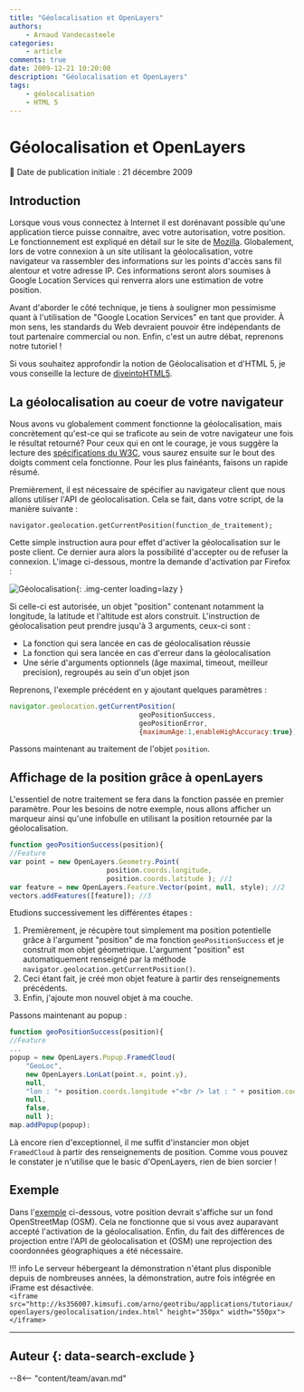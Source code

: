 ```yaml
---
title: "Géolocalisation et OpenLayers"
authors:
    - Arnaud Vandecasteele
categories:
    - article
comments: true
date: 2009-12-21 10:20:00
description: "Géolocalisation et OpenLayers"
tags:
    - géolocalisation
    - HTML 5
---
```


# Géolocalisation et OpenLayers

:calendar: Date de publication initiale : 21 décembre 2009

## Introduction

Lorsque vous vous connectez à Internet il est dorénavant possible qu'une application tierce puisse connaitre, avec votre autorisation, votre position. Le fonctionnement est expliqué en détail sur le site de [Mozilla](http://fr.www.mozilla.com/fr/firefox/geolocation/). Globalement, lors de votre connexion à un site utilisant la géolocalisation, votre navigateur va rassembler des informations sur les points d'accès sans fil alentour et votre adresse IP. Ces informations seront alors soumises à Google Location Services qui renverra alors une estimation de votre position.

Avant d'aborder le côté technique, je tiens à souligner mon pessimisme quant à l'utilisation de "Google Location Services" en tant que provider. À mon sens, les standards du Web devraient pouvoir être indépendants de tout partenaire commercial ou non. Enfin, c'est un autre débat, reprenons notre tutoriel !

Si vous souhaitez approfondir la notion de Géolocalisation et d'HTML 5, je vous conseille la lecture de [diveintoHTML5](http://diveintohtml5.org/geolocation.html).

## La géolocalisation au coeur de votre navigateur

Nous avons vu globalement comment fonctionne la géolocalisation, mais concrètement qu'est-ce qui se traficote au sein de votre navigateur une fois le résultat retourné? Pour ceux qui en ont le courage, je vous suggère la lecture des [spécifications du W3C](http://dev.w3.org/geo/api/spec-source.html), vous saurez ensuite sur le bout des doigts comment cela fonctionne. Pour les plus fainéants, faisons un rapide résumé.

Premièrement, il est nécessaire de spécifier au navigateur client que nous allons utiliser l'API de géolocalisation. Cela se fait, dans votre script, de la manière suivante :

`navigator.geolocation.getCurrentPosition(function_de_traitement);`

Cette simple instruction aura pour effet d'activer la géolocalisation sur le poste client. Ce dernier aura alors la possibilité d'accepter ou de refuser la connexion. L'image ci-dessous, montre la demande d'activation par Firefox :

![Géolocalisation](https://cdn.geotribu.fr/img/articles-blog-rdp/articles/2009/geoloc.png "Géolocalisation"){: .img-center loading=lazy }

Si celle-ci est autorisée, un objet "position" contenant notamment la longitude, la latitude et l'altitude est alors construit. L'instruction de géolocalisation peut prendre jusqu'à 3 arguments, ceux-ci sont :

* La fonction qui sera lancée en cas de géolocalisation réussie
* La fonction qui sera lancée en cas d'erreur dans la géolocalisation
* Une série d'arguments optionnels (âge maximal, timeout, meilleur precision), regroupés au sein d'un objet json

Reprenons, l'exemple précédent en y ajoutant quelques paramètres :  

```javascript
navigator.geolocation.getCurrentPosition(
                                geoPositionSuccess,
                                geoPositionError,
                                {maximumAge:1,enableHighAccuracy:true});
```

Passons maintenant au traitement de l'objet `position`.

## Affichage de la position grâce à openLayers

L'essentiel de notre traitement se fera dans la fonction passée en premier paramètre. Pour les besoins de notre exemple, nous allons afficher un marqueur ainsi qu'une infobulle en utilisant la position retournée par la géolocalisation.

```javascript
function geoPositionSuccess(position){  
//Feature  
var point = new OpenLayers.Geometry.Point(
                        position.coords.longitude,
                        position.coords.latitude ); //1
var feature = new OpenLayers.Feature.Vector(point, null, style); //2
vectors.addFeatures([feature]); //3
```

Etudions successivement les différentes étapes :

1. Premièrement, je récupère tout simplement ma position potentielle grâce à l'argument "position" de ma fonction `geoPositionSuccess` et je construit mon objet géometrique. L'argument "position" est automatiquement renseigné par la méthode `navigator.geolocation.getCurrentPosition()`.
2. Ceci étant fait, je créé mon objet feature à partir des renseignements précédents.
3. Enfin, j'ajoute mon nouvel objet à ma couche.

Passons maintenant au popup :

```javascript
function geoPositionSuccess(position){  
//Feature  
...
popup = new OpenLayers.Popup.FramedCloud(
    "GeoLoc",
    new OpenLayers.LonLat(point.x, point.y),  
    null,
    "lon : "+ position.coords.longitude +"<br /> lat : " + position.coords.latitude,
    null,
    false,
    null );
map.addPopup(popup);
```

Là encore rien d'exceptionnel, il me suffit d'instancier mon objet `FramedCloud` à partir des renseignements de position. Comme vous pouvez le constater je n'utilise que le basic d'OpenLayers, rien de bien sorcier !

## Exemple

Dans l'[exemple](http://geotribu.net/applications/tutoriaux/openlayers/geolocalisation/index.html) ci-dessous, votre position devrait s'affiche sur un fond OpenStreetMap (OSM). Cela ne fonctionne que si vous avez auparavant accepté l'activation de la géolocalisation. Enfin, du fait des différences de projection entre l'API de géolocalisation et (OSM) une reprojection des coordonnées géographiques a été nécessaire.

!!! info
    Le serveur hébergeant la démonstration n'étant plus disponible depuis de nombreuses années, la démonstration, autre fois intégrée en iFrame est désactivée.  
    `<iframe src="http://ks356007.kimsufi.com/arno/geotribu/applications/tutoriaux/openlayers/geolocalisation/index.html" height="350px" width="550px"></iframe>`

----

## Auteur {: data-search-exclude }

--8<-- "content/team/avan.md"
